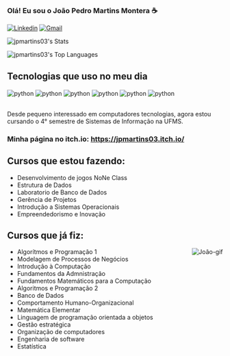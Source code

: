 ### Olá! Eu sou o João Pedro Martins Montera ☕

[![Linkedin](https://img.shields.io/badge/LinkedIn-0077B5?style=for-the-badge&logo=linkedin&logoColor=white)](https://www.linkedin.com/in/jo%C3%A3o-pedro-martins-montera-35b638285/)
[![Gmail](https://img.shields.io/badge/Gmail-D14836?style=for-the-badge&logo=gmail&logoColor=white)](mailto:contatojpmartins03@gmail.com)


![jpmartins03's Stats](https://github-readme-stats.vercel.app/api?username=jpmartins03&theme=algolia&show_icons=true&hide_border=false&count_private=true)

![jpmartins03's Top Languages](https://github-readme-stats.vercel.app/api/top-langs/?username=jpmartins03&theme=algolia&show_icons=true&hide_border=false&layout=compact)

## Tecnologias que uso no meu dia

<div style="display: inline_block">
    <img align="center" alt="python" src="https://img.shields.io/badge/Python-3776AB?style=for-the-badge&logo=python&logoColor=yellow">
    <img align="center" alt="python" src="https://img.shields.io/badge/c-%2300599C.svg?style=for-the-badge&logo=c&logoColor=white">
     <img align="center" alt="python" src="https://img.shields.io/badge/c++-%2300599C.svg?style=for-the-badge&logo=c%2B%2B&logoColor=white">
    <img align="center" alt="python" src="https://img.shields.io/badge/Java-ED8B00?style=for-the-badge&logo=openjdk&logoColor=white">
    <img align="center" alt="python" src="https://img.shields.io/badge/Itch-%23FF0B34.svg?style=for-the-badge&logo=Itch.io&logoColor=white">
    <img align="center" alt="python" src="https://img.shields.io/badge/docker-%230db7ed.svg?style=for-the-badge&logo=docker&logoColor=white">
   
</div><br/>


Desde pequeno interessado em computadores tecnologias, agora estou cursando o 4° semestre de Sistemas de Informação na UFMS.

### Minha página no itch.io: https://jpmartins03.itch.io/

## Cursos que estou fazendo:
- Desenvolvimento de jogos NoNe Class
- Estrutura de Dados
- Laboratorio de Banco de Dados
- Gerência de Projetos
- Introdução a Sistemas Operacionais
- Empreendedorismo e Inovação

## Cursos que já fiz:
<img align="right" alt="João-gif" src="https://cdn.discordapp.com/attachments/1110267487691477025/1133522653379047424/joao.gif">

- Algorítmos e Programação 1
- Modelagem de Processos de Negócios
- Introdução à Computação
- Fundamentos da Admnistração
- Fundamentos Matemáticos para a Computação
- Algoritmos e Programação 2
- Banco de Dados
- Comportamento Humano-Organizacional
- Matemática Elementar
- Linguagem de programação orientada a objetos
- Gestão estratégica
- Organização de computadores
- Engenharia de software
- Estatística






